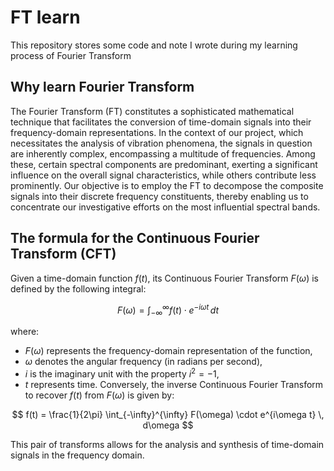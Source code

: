 # FT learn
This repository stores some code and note I wrote during my learning process of Fourier Transform
## Why learn Fourier Transform
The Fourier Transform (FT) constitutes a sophisticated mathematical technique that facilitates the conversion of time-domain signals into their frequency-domain representations. In the context of our project, which necessitates the analysis of vibration phenomena, the signals in question are inherently complex, encompassing a multitude of frequencies. Among these, certain spectral components are predominant, exerting a significant influence on the overall signal characteristics, while others contribute less prominently. Our objective is to employ the FT to decompose the composite signals into their discrete frequency constituents, thereby enabling us to concentrate our investigative efforts on the most influential spectral bands.
## The formula for the Continuous Fourier Transform (CFT)
Given a time-domain function $` f(t) `$, its Continuous Fourier Transform $` F(\omega) `$ is defined by the following integral:

$$ F(\omega) = \int_{-\infty}^{\infty} f(t) \cdot e^{-i\omega t} \, dt $$

where:
- $` F(\omega) `$ represents the frequency-domain representation of the function,
- $` \omega `$ denotes the angular frequency (in radians per second),
- $` i `$ is the imaginary unit with the property $` i^2 = -1 `$,
- $` t `$ represents time.
Conversely, the inverse Continuous Fourier Transform to recover $` f(t) `$ from $` F(\omega) `$ is given by:

$$ f(t) = \frac{1}{2\pi} \int_{-\infty}^{\infty} F(\omega) \cdot e^{i\omega t} \, d\omega $$

This pair of transforms allows for the analysis and synthesis of time-domain signals in the frequency domain.
